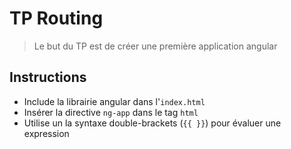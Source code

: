 # TP Routing
> Le but du TP est de créer une première application angular

## Instructions

- Include la librairie angular dans l'`index.html`
- Insérer la directive `ng-app` dans le tag `html`
- Utilise un la syntaxe double-brackets (`{{ }}`) pour évaluer une expression